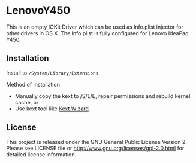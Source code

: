 LenovoY450
==========

This is an empty IOKit Driver which can be used as Info.plist injector for other drivers in OS X.
The Info.plist is fully configured for Lenovo IdeaPad Y450.

Installation
------------

Install to `/System/Library/Extensions`

Method of installation

* Manually copy the kext to /S/L/E, repair permissions and rebuild kernel cache, or
* Use kext tool like [Kext Wizard](http://www.insanelymac.com/forum/index.php?showtopic=253395).

License
-------

This project is released under the GNU General Public License Version 2. Please
see LICENSE file or <http://www.gnu.org/licenses/gpl-2.0.html> for detailed
license information.

